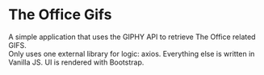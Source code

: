 # The Office Gifs
A simple application that uses the GIPHY API to retrieve The Office related GIFS. <br>
Only uses one external library for logic: axios. Everything else is written in Vanilla JS.
UI is rendered with Bootstrap.
